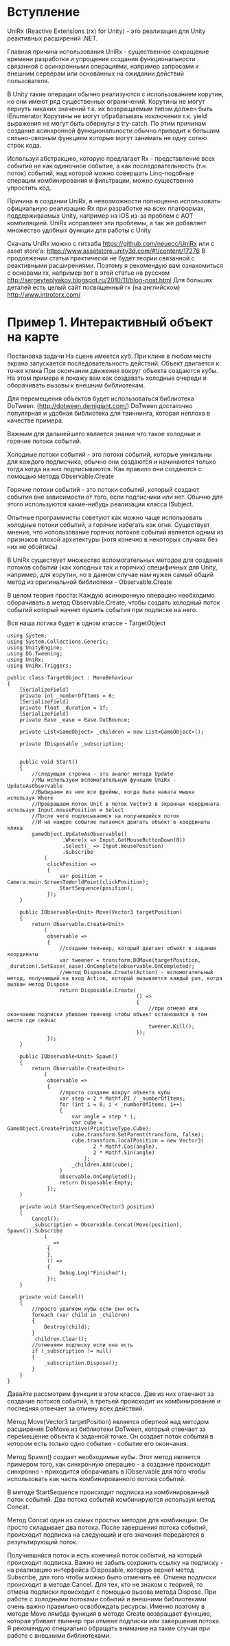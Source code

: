 
# Вступление


UniRx (Reactive Extensions (rx) for Unity) - это реализация для Unity реактивных расширений .NET. 

Главная причина использования UniRx - существенное сокращение времени разработки и упрощение создания функциональности связанной с асинхронными операциями, например запросами к внешним серверам или основанных на ожидании действий пользователя.

В Unity такие операции обычно реализуются с использованием корутин, но они имеют ряд существенных ограничений.
Корутины не могут вернуть никаких значений т.к. их возвращаемым типом должен быть IEnumerator
Корутины не могут обрабатывать исключения т.к. yield выражения не могут быть обернуты в try-catch.
По этим причинам создание асинхронной функциональности обычно приводит к большим сильно-связным функциям которые могут занимать не одну сотню строк кода. 

Используя абстракцию, которую предлагает Rx - представление всех событий не как одиночное событие, а как последовательность (т.н. поток) событий, над которой можно совершать Linq-подобные  операции комбинирования и фильтрации, можно существенно упростить код.

Причина в создании UniRx, в невозможности полноценно использовать официальную реализацию Rx при разработке на всех платформах, поддерживаемых Unity, например на iOS из-за проблем с  AOT компиляцией. UniRx исправляет эти проблемы, а так же добавляет множество удобных функции для работы с Unity

Скачать UniRx можно с гитхаба https://github.com/neuecc/UniRx или с asset store’а: 
https://www.assetstore.unity3d.com/#!/content/17276
В продолжении статьи практически не будет теории связанной с реактивными расширениями. Поэтому я рекомендую вам ознакомиться с основами rx, например вот в этой статье на русском http://sergeyteplyakov.blogspot.ru/2010/11/blog-post.html
Для больших деталей есть целый сайт посвященный rx (на английском) http://www.introtorx.com/




# Пример 1. Интерактивный объект на карте


Постановка задачи
На сцене имеется куб. При клике в любом месте экрана запускается последовательность действий: 
Объект двигается к точке клика 
При окончании движения вокруг объекта создаются кубы.
На этом примере я покажу вам как создавать холодные очереди и оборачивать вызовы к внешним библиотекам.

Для перемещения объектов будет использоваться библиотека DoTween. (http://dotween.demigiant.com/) 
DoTween достаточно популярная и удобная библиотека для твиннинга, которая неплоха в качестве примера.

Важным для дальнейшего является знание что такое холодные и горячие потоки событий. 

Холодные потоки событий - это потоки событий, которые уникальны для каждого подписчика, обычно они создаются и начинаются только тогда когда на них подписываются. Как правило они создаются с помощью метода Observable.Create

Горячие потоки событий - это потоки событий, который создают события вне зависимости от того, если подписчики или нет. Обычно для этого используются какие-нибудь реализации класса ISubject.

Опытные программисты советуют как можно чаще использовать холодные потоки событий, а горячие избегать как огня. Существует мнение, что использование горячих потоков событий является одним из признаков плохой архитектуры (хотя конечно в некоторых случаях без них не обойтись)

В UniRx существует множество вспомогательных методов для создания потоков событий (как холодных так и горячих) специфичных для Unity, например, для корутин, но в данном случае нам нужен самый общий метод из оригинальной библиотеки - Observable.Create

В целом теория проста: Каждую асинхронную операцию необходимо оборачивать в метод Observable.Create, чтобы создать холодный поток событий который начнет пушить события при подписке на него.

Вся наша логика будет в одном классе - TargetObject

```
using System;
using System.Collections.Generic;
using UnityEngine;
using DG.Tweening;
using UniRx;
using UniRx.Triggers;

public class TargetObject : MonoBehaviour
{
    [SerializeField]
    private int _numberOfItems = 6;
    [SerializeField]
    private float _duration = 1f;
    [SerializeField]
    private Ease _ease = Ease.OutBounce;

    private List<GameObject> _children = new List<GameObject>();

    private IDisposable _subscription;
    

    public void Start()
    {
        //следующая строчка - это аналог метода Update
        //Мы используем вспомогательную функцию UniRx - UpdateAsObservable
        //Выбираем из нее все фреймы, когда была нажата мышка используя Where
        //Превращаем поток Unit в поток Vector3 в экранных координата используя Input.mousePosition и Select
        //После чего подписываемся на получившийся поток
        //И на каждое событие пытаемся двигать объект в координаты клика
        gameObject.UpdateAsObservable()
                  .Where(x => Input.GetMouseButtonDown(0))
                  .Select(_ => Input.mousePosition)
                  .Subscribe
            (
             clickPosition =>
             {
                 var position = Camera.main.ScreenToWorldPoint(clickPosition);
                 StartSequence(position);
             });
    }

    public IObservable<Unit> Move(Vector3 targetPosition)
    {
        return Observable.Create<Unit>
            (
             observable =>
             {
                 //создаем твиннер, который двигает объект в заданые координаты
                 var tweener = transform.DOMove(targetPosition, _duration).SetEase(_ease).OnComplete(observable.OnCompleted);
                 //метод Disposabe.Create(Action) - вспомогательный метод, получающий на вход Action, который вызывается каждый раз, когда вызван метод Dispose
                 return Disposable.Create(
                                          () =>
                                          {
                                              //при отмене или окончании подписки убиваем твиннер чтобы объект остановился в том месте где сейчас
                                              tweener.Kill();
                                          });
             });
    }

    public IObservable<Unit> Spawn()
    {
        return Observable.Create<Unit>
            (
             observable =>
             {
                 //просто создаем вокруг объекта кубы
                 var step = 2 * Mathf.PI / _numberOfItems;
                 for (int i = 0; i < _numberOfItems; i++)
                 {
                     var angle = step * i;
                     var cube = GameObject.CreatePrimitive(PrimitiveType.Cube);
                     cube.transform.SetParent(transform, false);
                     cube.transform.localPosition = new Vector3(
                            2 * Mathf.Cos(angle),
                            2 * Mathf.Sin(angle)
                         );
                     _children.Add(cube);
                 }
                 observable.OnCompleted();
                 return Disposable.Empty;
             });
    }

    private void StartSequence(Vector3 position)
    {
        Cancel();
        _subscription = Observable.Concat(Move(position), Spawn()).Subscribe
            (
             _ =>
             {
             },
             () =>
             {
                 Debug.Log("Finished");
             });
    }

    private void Cancel()
    {
        //просто удаляем кубы если они есть
        foreach (var child in _children)
        {
            Destroy(child);
        }
        _children.Clear();
        //отменяем подписку если она есть
        if (_subscription != null)
        {
            _subscription.Dispose();
        }
    }
}
```


Давайте рассмотрим функции в этом классе. Две из них отвечают за создание потоков событий, в третьей происходит их комбинирование и последняя отвечает за отмену всех действий.

Метод Move(Vector3 targetPosition) является оберткой над методом расширения DoMove из библиотеки DoTween, который отвечает за перемещение объекта к заданной точке. 
Он создает поток событий в котором есть только одно событие - событие его окончания. 

Метод Spawn() создает необходимые кубы. Этот метод является примером того, как синхронную операцию - а создание происходит синхронно - приходится оборачивать в IObservable для того чтобы использовать как часть комбинированного потока событий.

В методе StartSequence происходит подписка на комбинированный поток событий. Два потока событий комбинируются используя метод Concat. 

Метод Concat один из самых простых методов для комбинации. Он просто складывает два потока. После завершения потока событий, происходит подписка на следующий и его значения передаются в результирующий поток.

Получившийся поток и есть конечный поток событий, на который происходит подписка.
Важно не забыть сохранить ссылку на подписку - на реализацию интерфейса IDisposable, которую вернет метод Subscribe, для того чтобы можно было отменить её. Отмена подписки происходит в методе Cancel. Для тех, кто не знаком с теорией, то отмена подписки происходит с помощью вызова метода Dispose. 
При работе с холодными потоками событий и внешними библиотеками очень важно правильно освобождать ресурсы. Именно поэтому в методе Move лямбда функция в методе Create возвращает функцию, которая убивает твиннер при отмене подписки или завершения потока. 
Я рекомендую специально обращать внимание на такие случаи при работе с внешними библиотеками.

